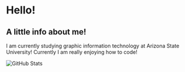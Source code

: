 <!DOCTYPE html>
<html lang="en">
<head>
    <meta charset="UTF-8">
    <meta name="viewport" content="width=device-width, initial-scale=1.0">
<body>
    <h1>Hello!</h1>
    <h2>A little info about me!</h2>
    <p> I am currently studying graphic information technology at Arizona State University! Currently I am really enjoying how to code!</p>
</body>  
</html>

![GitHub Stats](https://github-readme-stats.vercel.app/api?username=ktedd&show_icons=true&theme=radical)

